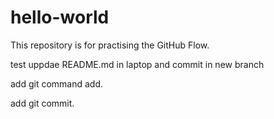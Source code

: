 # hello-world
This repository is for practising the GitHub Flow.

test uppdae README.md in laptop and commit in new branch

add git command add.

add git commit.
